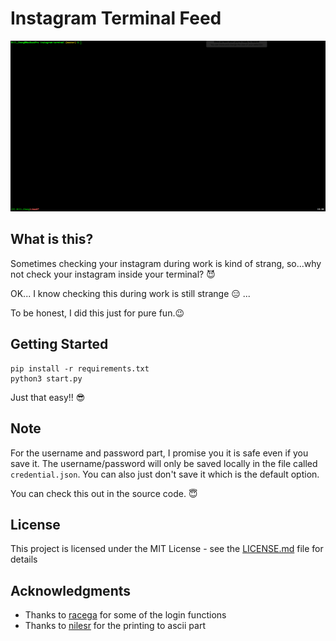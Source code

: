# Instagram Terminal Feed
<p align="center">
<img src="demo.gif">
</p>

## What is this?
Sometimes checking your instagram during work is kind of strang, so...why not check your instagram inside your terminal? :smiling_imp:

OK... I know checking this during work is still strange :expressionless: ...

To be honest, I did this just for pure fun.:wink:

## Getting Started
```
pip install -r requirements.txt
python3 start.py
```
Just that easy!! :sunglasses:

## Note
For the username and password part, I promise you it is safe even if you save it. The username/password will only be saved locally in the file called `credential.json`. You can also just don't save it which is the default option. 

You can check this out in the source code. :innocent:

## License

This project is licensed under the MIT License - see the [LICENSE.md](LICENSE.md) file for details

## Acknowledgments
* Thanks to [racega](https://github.com/rarcega/instagram-scraper) for some of the login functions
* Thanks to [nilesr](https://github.com/nilesr/braille-art) for the printing to ascii part

